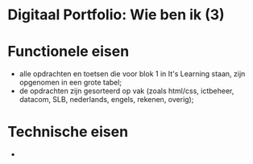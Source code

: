 # Digitaal Portfolio: Wie ben ik (3)

# Functionele eisen
- alle opdrachten en toetsen die voor blok 1 in It's Learning staan, zijn opgenomen in een grote tabel;
- de opdrachten zijn gesorteerd op vak (zoals html/css, ictbeheer, datacom, SLB, nederlands, engels, rekenen, overig);

# Technische eisen
- 
